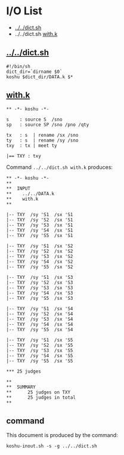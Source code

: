 # I/O List

- [../../dict.sh](#dictsh)
- ../../dict.sh [with.k](#withk)



## [../../dict.sh](../../dict.sh)

```
#!/bin/sh
dict_dir=`dirname $0`
koshu $dict_dir/DATA.k $*
```



## [with.k](with.k)

```
** -*- koshu -*-

s    : source S  /sno
sp   : source SP /sno /pno /qty

tx   : s  | rename /sx /sno
ty   : s  | rename /sy /sno
txy  : tx | meet ty

|== TXY : txy

```

Command `../../dict.sh with.k` produces:

```
** -*- koshu -*-
**
**  INPUT
**    ../../DATA.k
**    with.k
**

|-- TXY  /sy 'S1  /sx 'S1
|-- TXY  /sy 'S2  /sx 'S1
|-- TXY  /sy 'S3  /sx 'S1
|-- TXY  /sy 'S4  /sx 'S1
|-- TXY  /sy 'S5  /sx 'S1

|-- TXY  /sy 'S1  /sx 'S2
|-- TXY  /sy 'S2  /sx 'S2
|-- TXY  /sy 'S3  /sx 'S2
|-- TXY  /sy 'S4  /sx 'S2
|-- TXY  /sy 'S5  /sx 'S2

|-- TXY  /sy 'S1  /sx 'S3
|-- TXY  /sy 'S2  /sx 'S3
|-- TXY  /sy 'S3  /sx 'S3
|-- TXY  /sy 'S4  /sx 'S3
|-- TXY  /sy 'S5  /sx 'S3

|-- TXY  /sy 'S1  /sx 'S4
|-- TXY  /sy 'S2  /sx 'S4
|-- TXY  /sy 'S3  /sx 'S4
|-- TXY  /sy 'S4  /sx 'S4
|-- TXY  /sy 'S5  /sx 'S4

|-- TXY  /sy 'S1  /sx 'S5
|-- TXY  /sy 'S2  /sx 'S5
|-- TXY  /sy 'S3  /sx 'S5
|-- TXY  /sy 'S4  /sx 'S5
|-- TXY  /sy 'S5  /sx 'S5

*** 25 judges

**
**  SUMMARY
**      25 judges on TXY
**      25 judges in total
**
```



## command

This document is produced by the command:

```
koshu-inout.sh -s -g ../../dict.sh
```
